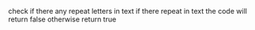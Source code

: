 check if there any repeat letters in text 
if there repeat in text the code will return false otherwise return true